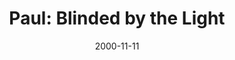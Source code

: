 ---
layout: message
category: message
series: "Bad Boyz of the Bible"
title: "Paul: Blinded by the Light"
date: 2000-11-11
audio-description: "Let's look at the Bad Boyz of the Bible and find lessons for ourselves in their failure and success. "
audio: ""
audio-title: "Paul&#58; Blinded by the Light"
audio-duration: "&#58;"
---